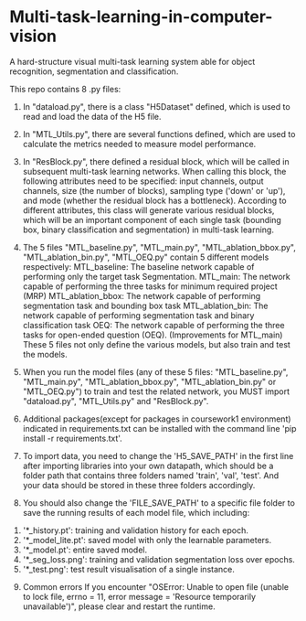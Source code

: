 # Multi-task-learning-in-computer-vision

A hard-structure visual multi-task learning system able for object recognition, segmentation and classification.

This repo contains 8 .py files:

1. In "dataload.py", there is a class "H5Dataset" defined, which is used to read and load the data of the H5 file.

2. In "MTL_Utils.py", there are several functions defined, which are used to calculate the metrics needed to measure model performance. 

3. In "ResBlock.py", there defined a residual block, which will be called in subsequent multi-task learning networks. When calling this block, the following attributes need to be specified: input channels, output channels, size (the number of blocks), sampling type ('down' or 'up'), and mode (whether the residual block has a bottleneck). According to different attributes, this class will generate various residual blocks, which will be an important component of each single task (bounding box, binary classification and segmentation) in multi-task learning.
    
4. The 5 files "MTL_baseline.py", "MTL_main.py", "MTL_ablation_bbox.py", "MTL_ablation_bin.py", "MTL_OEQ.py" contain 5 different models respectively:
    MTL_baseline: The baseline network capable of performing only the target task Segmentation.
    MTL_main: The network capable of performing the three tasks for minimum required project (MRP)
    MTL_ablation_bbox: The network capable of performing segmentation task and bounding box task
    MTL_ablation_bin: The network capable of performing segmentation task and binary classification task
    OEQ: The network capable of performing the three tasks for open-ended question (OEQ). (Improvements for MTL_main)
    These 5 files not only define the various models, but also train and test the models.

5. When you run the model files (any of these 5 files: "MTL_baseline.py", "MTL_main.py", "MTL_ablation_bbox.py", "MTL_ablation_bin.py" or "MTL_OEQ.py") to train and test the related network, you MUST import "dataload.py", "MTL_Utils.py" and "ResBlock.py".

6. Additional packages(except for packages in coursework1 environment) indicated in requirements.txt can be installed with the command line 'pip install -r requirements.txt'.

7. To import data, you need to change the 'H5_SAVE_PATH' in the first line after importing libraries into your own datapath, which should be a folder path that contains three folders named 
'train', 'val', 'test'. And your data should be stored in these three folders accordingly. 

8. You should also change the 'FILE_SAVE_PATH' to a specific file folder to save the running results of each model file, which including:
1) '*_history.pt': training and validation history for each epoch.
2) '*_model_lite.pt': saved model with only the learnable parameters.
3) '*_model.pt': entire saved model.
4) '*_seg_loss.png': training and validation segmentation loss over epochs.
5) '*_test.png': test result visualisation of a single instance.

9. Common errors
If you encounter "OSError: Unable to open file (unable to lock file, errno = 11, error message = 'Resource temporarily unavailable')", please clear and restart the runtime.
